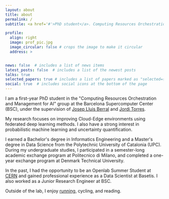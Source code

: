 ```yaml
---
layout: about
title: about
permalink: /
subtitle: <a href='#'>PhD student</a>. Computing Resources Orchestration and Management for AI group. Barcelona Supercomputing Center (BSC)</a>. 

profile:
  align: right
  image: prof_pic.jpg
  image_circular: false # crops the image to make it circular
  address: >


news: false  # includes a list of news items
latest_posts: false  # includes a list of the newest posts
talks: true
selected_papers: true # includes a list of papers marked as "selected={true}"
social: true  # includes social icons at the bottom of the page
---
```


I am a first-year PhD student in the "Computing Resources Orchestration and Management for AI" group at the Barcelona Supercomputer Center (BSC), under the supervision of [Josep Lluis Berral](https://www.berralgarcia.com/) and [Jordi Torres](https://torres.ai/).

My research focuses on improving Cloud-Edge environments using federated deep learning methods. I also have a strong interest in probabilistic machine learning and uncertainty quantification.

I earned a Bachelor's degree in Informatics Engineering and a Master's degree in Data Science from the Polytechnic University of Catalonia (UPC). During my undergraduate studies, I participated in a semester-long academic exchange program at Politecnico di Milano, and completed a one-year exchange program at Denmark Technical University. 

In the past, I had the opportunity to be an Openlab Summer Student at [CERN](https://home.cern/science/computing/cern-openlab) and gained professional experience as a Data Scientist at Basetis. I also worked as a Junior Research Engineer at BSC.

Outside of the lab, I enjoy [running](https://www.strava.com/athletes/44816409), cycling, and reading.